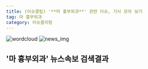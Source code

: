 ```yaml
---
title: (이슈클립) '**마 흉부외과**' 관련 이슈, 기사 모아 보기
tag: 마 흉부외과
category: 이슈클리핑
---
```

![wordcloud](https://s3.ap-northeast-2.amazonaws.com/lyrics101-wordcloud/2018-09-28-1538106323.png)
![news_img](https://user-images.githubusercontent.com/42597476/44507050-1206f400-a6e4-11e8-8d98-7ffbfebb353f.png)
## **'**마 흉부외과**'** 뉴스속보 검색결과

